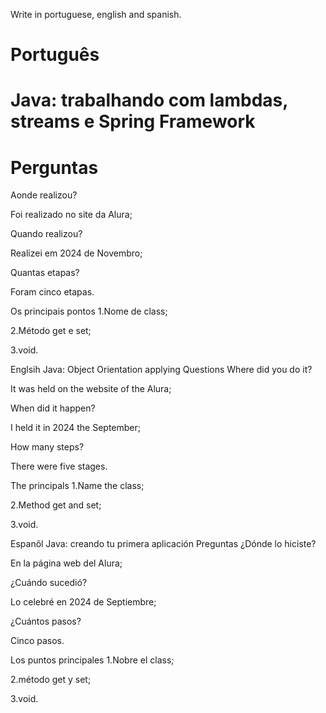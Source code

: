 
Write in portuguese, english and spanish.

# Português


# Java: trabalhando com lambdas, streams e Spring Framework


# Perguntas

Aonde realizou?

Foi realizado no site da Alura;

Quando realizou?

Realizei em 2024 de Novembro;

Quantas etapas?

Foram cinco etapas.

Os principais pontos
1.Nome de class;

2.Método get e set;

3.void.

Englsih
Java: Object Orientation applying
Questions
Where did you do it?

It was held on the website of the Alura;

When did it happen?

I held it in 2024 the September;

How many steps?

There were five stages.

The principals
1.Name the class;

2.Method get and set;

3.void.

Espanõl
Java: creando tu primera aplicación
Preguntas
¿Dónde lo hiciste?

En la página web del Alura;

¿Cuándo sucedió?

Lo celebré en 2024 de Septiembre;

¿Cuántos pasos?

Cinco pasos.

Los puntos principales
1.Nobre el class;

2.método get y set;

3.void.
